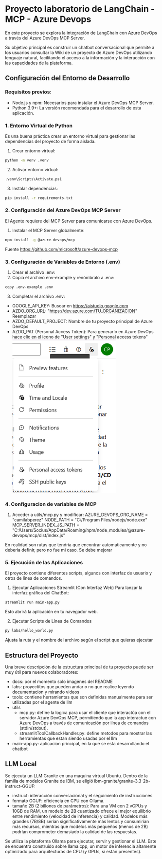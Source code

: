 # Proyecto laboratorio de LangChain - MCP - Azure Devops
En este proyecto se explora la integración de LangChain con Azure DevOps a través del Azure DevOps MCP Server. 

Su objetivo principal es construir un chatbot conversacional que permite a los usuarios consultar la Wiki de un proyecto de Azure DevOps utilizando lenguaje natural, facilitando el acceso a la información y la interacción con las capacidades de la plataforma.

## Configuración del Entorno de Desarrollo
### Requisitos previos:
- Node.js y npm: Necesarios para instalar el Azure DevOps MCP Server.
- Python 3.9+: La versión recomendada para el desarrollo de esta aplicación.


### 1. **Entorno Virtual de Python**
Es una buena práctica crear un entorno virtual para gestionar las dependencias del proyecto de forma aislada.

1. Crear entorno virtual:
```bash 
python -m venv .venv
```
2. Activar entorno virtual:
```bash 
.venv\Scripts\Activate.ps1
```
3. Instalar dependencias:
```bash 
pip install -r requirements.txt
```

### 2. **Configuración del Azure DevOps MCP Server**
El Agente requiere del MCP Server para comunicarse con Azure DevOps.

1. Instalar el MCP Server globalmente:

```bash 
npm install -g @azure-devops/mcp
```

Fuente https://github.com/microsoft/azure-devops-mcp


### 3. Configuración de Variables de Entorno (.env)
1. Crear el archivo .env:
2. Copia el archivo env-example y renómbralo a .env:

```bash 
copy .env-example .env
```

3. Completar el archivo .env:
- GOOGLE_API_KEY: Buscar en https://aistudio.google.com
- AZDO_ORG_URL: "https://dev.azure.com/TU_ORGANIZACION" Reemplazar 
- AZDO_DEFAULT_PROJECT: Nombre de tu proyecto principal de Azure DevOps
- AZDO_PAT (Personal Access Token): Para generarlo en Azure DevOps hace clic en el icono de "User settings" y "Personal access tokens"
![alt text](docs/image.png)

### 4. Configuracion de variables de MCP
1. Acceder a utils/mcp.py y modificar:
AZURE_DEVOPS_ORG_NAME = "camilabperez" 
NODE_PATH = "C:/Program Files/nodejs/node.exe"
MCP_SERVER_INDEX_JS_PATH = "C:/Users/Socius/AppData/Roaming/npm/node_modules/@azure-devops/mcp/dist/index.js" 

En realidad son rutas que tendria que encontrar automaticamente y no deberia definir, pero no fue mi caso. Se debe mejorar


### 5. Ejecución de las Aplicaciones
El proyecto contiene diferentes scripts, algunos con interfaz de usuario y otros de línea de comandos.

1. Ejecutar Aplicaciones Streamlit (Con Interfaz Web)
Para lanzar la interfaz gráfica del ChatBot:

```bash 
streamlit run main-app.py
```

Esto abrirá la aplicación en tu navegador web.

2. Ejecutar Scripts de Línea de Comandos 

```bash 
py labs/hello_world.py
```
Ajusta la ruta y el nombre del archivo según el script que quieras ejecutar

## Estructura del Proyecto 
Una breve descripción de la estructura principal de tu proyecto puede ser muy útil para nuevos colaboradores:

- docs: por el momento solo imagenes del README
- labs: proyectitos que pueden andar o no que realice leyendo documentacion y mirando videos
- tools: contiene herramientas que son definidas manualmente para ser utilizadas por el agente de llm
- utils
    - mcp.py: define la logica para usar el cliente que interactúa con el servidor Azure DevOps MCP, permitiendo que la app interactue con Azure DevOps a través de comunicación por línea de comandos (stdin/stdout). 
    - streamlitToolCallbackHandler.py: define metodos para mostrar las herramientas que estan siendo usadas por el llm
- main-app.py: aplicacion principal, en la que se esta desarrollando el chatbot


## LLM Local
Se ejecuta un LLM Granite en una maquina virtual Ubuntu. 
Dentro de la familia de modelos Granite de IBM, se eligió ibm-granite/granite-3.3-2b-instruct-GGUF:
- instruct: interacción conversacional y el seguimiento de instrucciones
- formato GGUF: eficiencia en CPU con Ollama. 
- tamaño 2B (2 billones de parámetros): Para una VM con 2 vCPUs y 10GB de RAM, un modelo de 2B cuantizado ofrece el mejor equilibrio entre rendimiento (velocidad de inferencia) y calidad. Modelos más grandes (7B/8B) serían significativamente más lentos y consumirían más recursos, mientras que modelos más pequeños (menos de 2B) podrían comprometer demasiado la calidad de las respuestas.

Se utiliza la plataforma Ollama para ejecutar, servir y gestionar el LLM. Este se encuentra construido sobre llama.cpp, un motor de inferencia altamente optimizado para arquitecturas de CPU (y GPUs, si están presentes).



